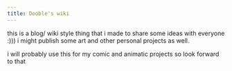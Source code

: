 ```yaml
---
title: Dooble's wiki
---
```

this is a blog/ wiki style thing that i made to share some ideas with everyone :)))
i might publish some art and other personal projects as well. 

i will probably use this for my comic and animatic projects so look forward to that 